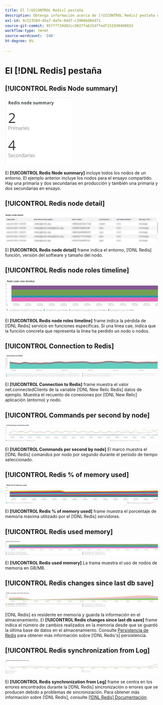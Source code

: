 ```yaml
---
title: El [!UICONTROL Redis] pestaña
description: Obtenga información acerca de [!UICONTROL Redis] pestaña de [!DNL Observation for Adobe Commerce].
exl-id: 9c52350d-45a7-4afe-9dd7-c3968bd84d71
source-git-commit: 95ffff39d82cc9027fa633dffedf15193040802d
workflow-type: tm+mt
source-wordcount: '248'
ht-degree: 0%

---
```


# El [!DNL Redis] pestaña

## [!UICONTROL Redis Node summary]

![Resumen del nodo Redis](../../assets/tools/observation-for-adobe-commerce/redis-tab-1.jpg)

El **[!UICONTROL Redis Node summary]** incluye todos los nodos de un entorno. El ejemplo anterior incluye los nodos para el ensayo compartido. Hay una primaria y dos secundarias en producción y también una primaria y dos secundarias en ensayo.

## [!UICONTROL Redis node detail]

![Detalles del nodo Redis](../../assets/tools/observation-for-adobe-commerce/redis-tab-2.jpg)

El **[!UICONTROL Redis node detail]** frame indica el entorno, [!DNL Redis] función, versión del software y tamaño del nodo.

## [!UICONTROL Redis node roles timeline]

![Escala de funciones del nodo Redis](../../assets/tools/observation-for-adobe-commerce/redis-tab-3.jpg)

El **[!UICONTROL Redis node roles timeline]** frame indica la pérdida de [!DNL Redis] servicio en funciones específicas. Si una línea cae, indica que la función concreta que representa la línea ha perdido un nodo o nodos.

## [!UICONTROL Connection to Redis]

![Conexión a Redis](../../assets/tools/observation-for-adobe-commerce/redis-tab-4.jpg)

El **[!UICONTROL Connection to Redis]** frame muestra el valor net.connectedClients de la variable [!DNL New Relic Redis] datos de ejemplo. Muestra el recuento de conexiones por [!DNL New Relic] aplicación (entorno) y nodo.

## [!UICONTROL Commands per second by node]

![Comandos por segundo por nodo](../../assets/tools/observation-for-adobe-commerce/redis-tab-5.jpg)

El **[!UICONTROL Commands per second by node]** El marco muestra el [!DNL Redis] comandos por nodo por segundo durante el periodo de tiempo seleccionado.

## [!UICONTROL Redis % of memory used]

![Redis % de memoria utilizada](../../assets/tools/observation-for-adobe-commerce/redis-tab-6.jpg)

El **[!UICONTROL Redis % of memory used]** frame muestra el porcentaje de memoria máxima utilizado por el [!DNL Redis] servidores.

## [!UICONTROL Redis used memory]

![Memoria usada de Redis](../../assets/tools/observation-for-adobe-commerce/redis-tab-7.jpg)

El **[!UICONTROL Redis used memory]** La trama muestra el uso de nodos de memoria en GB/MB.

## [!UICONTROL Redis changes since last db save]

![Redis cambios desde el último guardado de la base de datos](../../assets/tools/observation-for-adobe-commerce/redis-tab-8.jpg)

[!DNL Redis] es residente en memoria y guarda la información en el almacenamiento. El **[!UICONTROL Redis changes since last db save]** frame indica el número de cambios realizados en la memoria desde que se guardó la última base de datos en el almacenamiento. Consulte [Persistencia de Redis](https://redis.io/docs/manual/persistence/) para obtener más información sobre [!DNL Redis's] persistencia.

## [!UICONTROL Redis synchronization from Log]

![Redefine la sincronización desde el registro](../../assets/tools/observation-for-adobe-commerce/redis-tab-9.jpg)

El **[!UICONTROL Redis synchronization from Log]** frame se centra en los errores encontrados durante la [!DNL Redis] sincronización o errores que se producen debido a problemas de sincronización. Para obtener más información sobre [!DNL Redis], consulte [[!DNL Redis] Documentación](https://redis.io/docs/).
